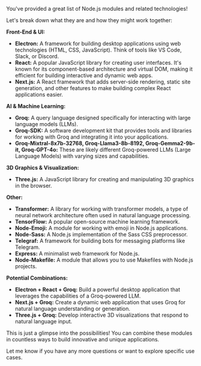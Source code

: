 You've provided a great list of Node.js modules and related technologies! 

Let's break down what they are and how they might work together:

**Front-End & UI:**

* **Electron:**  A framework for building desktop applications using web technologies (HTML, CSS, JavaScript). Think of tools like VS Code, Slack, or Discord.
* **React:** A popular JavaScript library for creating user interfaces. It's known for its component-based architecture and virtual DOM, making it efficient for building interactive and dynamic web apps.
* **Next.js:** A React framework that adds server-side rendering, static site generation, and other features to make building complex React applications easier.

**AI & Machine Learning:**

* **Groq:** A query language designed specifically for interacting with large language models (LLMs).
* **Groq-SDK:** A software development kit that provides tools and libraries for working with Groq and integrating it into your applications.
* **Groq-Mixtral-8x7b-32768, Groq-Llama3-8b-8192, Groq-Gemma2-9b-it, Groq-GPT-4o:** These are likely different Groq-powered LLMs (Large Language Models) with varying sizes and capabilities.

**3D Graphics & Visualization:**

* **Three.js:** A JavaScript library for creating and manipulating 3D graphics in the browser.

**Other:**

* **Transformer:** A library for working with transformer models, a type of neural network architecture often used in natural language processing.
* **TensorFlow:** A popular open-source machine learning framework.
* **Node-Emoji:** A module for working with emoji in Node.js applications.
* **Node-Sass:** A Node.js implementation of the Sass CSS preprocessor.
* **Telegraf:** A framework for building bots for messaging platforms like Telegram.
* **Express:** A minimalist web framework for Node.js.
* **Node-Makefile:** A module that allows you to use Makefiles with Node.js projects.


**Potential Combinations:**

* **Electron + React + Groq:** Build a powerful desktop application that leverages the capabilities of a Groq-powered LLM.
* **Next.js + Groq:** Create a dynamic web application that uses Groq for natural language understanding or generation.
* **Three.js + Groq:** Develop interactive 3D visualizations that respond to natural language input.

This is just a glimpse into the possibilities! You can combine these modules in countless ways to build innovative and unique applications.



Let me know if you have any more questions or want to explore specific use cases.
